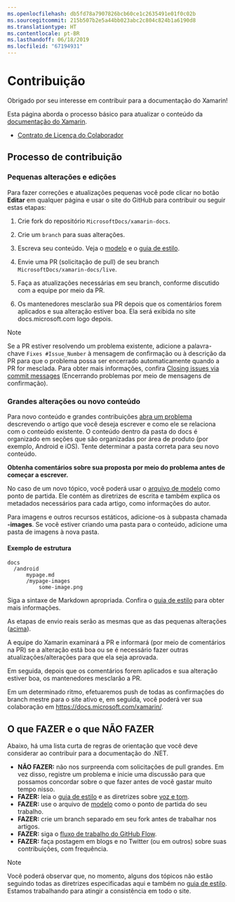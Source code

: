 ```yaml
---
ms.openlocfilehash: db5fd78a7907826bcb60ce1c2635491e01f0c02b
ms.sourcegitcommit: 215b507b2e5a44bb023abc2c804c824b1a6190d8
ms.translationtype: HT
ms.contentlocale: pt-BR
ms.lasthandoff: 06/18/2019
ms.locfileid: "67194931"
---
```

# <a name="contributing"></a>Contribuição

Obrigado por seu interesse em contribuir para a documentação do Xamarin!

Esta página aborda o processo básico para atualizar o conteúdo da [documentação do Xamarin](https://docs.microsoft.com/xamarin).

* [Contrato de Licença do Colaborador](LICENSE)

## <a name="process-for-contributing"></a>Processo de contribuição

### <a name="small-changes--edits"></a>Pequenas alterações e edições

Para fazer correções e atualizações pequenas você pode clicar no botão **Editar** em qualquer página e usar o site do GitHub para contribuir ou seguir estas etapas:

1. Crie fork do repositório `MicrosoftDocs/xamarin-docs`.

2. Crie um `branch` para suas alterações.

3. Escreva seu conteúdo. Veja o [modelo](contributing-guidelines/template.md) e o [guia de estilo](contributing-guidelines/voice-tone.md).

4. Envie uma PR (solicitação de pull) de seu branch `MicrosoftDocs/xamarin-docs/live`.

5. Faça as atualizações necessárias em seu branch, conforme discutido com a equipe por meio da PR.

6. Os mantenedores mesclarão sua PR depois que os comentários forem aplicados e sua alteração estiver boa. Ela será exibida no site docs.microsoft.com logo depois.


> [!NOTE]
> Se a PR estiver resolvendo um problema existente, adicione a palavra-chave `Fixes #Issue_Number` à mensagem de confirmação ou à descrição da PR para que o problema possa ser encerrado automaticamente quando a PR for mesclada. Para obter mais informações, confira [Closing issues via commit messages](https://help.github.com/articles/closing-issues-via-commit-messages/) (Encerrando problemas por meio de mensagens de confirmação).


### <a name="big-changes-or-new-content"></a>Grandes alterações ou novo conteúdo

Para novo conteúdo e grandes contribuições [abra um problema](https://github.com/MicrosoftDocs/xamarin-docs/issues) descrevendo o artigo que você deseja escrever e como ele se relaciona com o conteúdo existente. O conteúdo dentro da pasta do docs é organizado em seções que são organizadas por área de produto (por exemplo, Android e iOS). Tente determinar a pasta correta para seu novo conteúdo. 

**Obtenha comentários sobre sua proposta por meio do problema antes de começar a escrever.**

No caso de um novo tópico, você poderá usar o [arquivo de modelo](../contributing-guidelines/template.md) como ponto de partida. Ele contém as diretrizes de escrita e também explica os metadados necessários para cada artigo, como informações do autor.

Para imagens e outros recursos estáticos, adicione-os à subpasta chamada **<mypage>-images**. Se você estiver criando uma pasta para o conteúdo, adicione uma pasta de imagens à nova pasta.

#### <a name="example-structure"></a>Exemplo de estrutura

    docs
      /android
          mypage.md
          /mypage-images
              some-image.png

Siga a sintaxe de Markdown apropriada. Confira o [guia de estilo](../contributing-guidelines/template.md) para obter mais informações.

As etapas de envio reais serão as mesmas que as das pequenas alterações ([acima](#process-for-contributing)).

A equipe do Xamarin examinará a PR e informará (por meio de comentários na PR) se a alteração está boa ou se é necessário fazer outras atualizações/alterações para que ela seja aprovada.

Em seguida, depois que os comentários forem aplicados e sua alteração estiver boa, os mantenedores mesclarão a PR.

Em um determinado ritmo, efetuaremos push de todas as confirmações do branch mestre para o site ativo e, em seguida, você poderá ver sua colaboração em https://docs.microsoft.com/xamarin/.

## <a name="dos-and-donts"></a>O que FAZER e o que NÃO FAZER

Abaixo, há uma lista curta de regras de orientação que você deve considerar ao contribuir para a documentação do .NET.

- **NÃO FAZER:** não nos surpreenda com solicitações de pull grandes. Em vez disso, registre um problema e inicie uma discussão para que possamos concordar sobre o que fazer antes de você gastar muito tempo nisso.
- **FAZER:** leia o [guia de estilo](contributing-guidelines/template.md) e as diretrizes sobre [voz e tom](contributing-guidelines/voice-tone.md).
- **FAZER:** use o arquivo de [modelo](contributing-guidelines/template.md) como o ponto de partida do seu trabalho.
- **FAZER:** crie um branch separado em seu fork antes de trabalhar nos artigos.
- **FAZER:** siga o [fluxo de trabalho do GitHub Flow](https://guides.github.com/introduction/flow/).
- **FAZER:** faça postagem em blogs e no Twitter (ou em outros) sobre suas contribuições, com frequência.

> [!NOTE]
> Você poderá observar que, no momento, alguns dos tópicos não estão seguindo todas as diretrizes especificadas aqui e também no [guia de estilo](contributing-guidelines/template.md). Estamos trabalhando para atingir a consistência em todo o site. 


